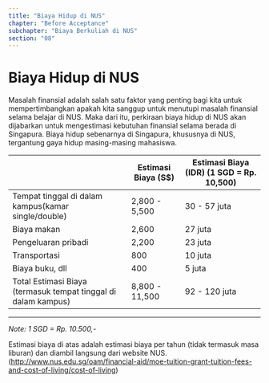 ```yaml
---
title: "Biaya Hidup di NUS"
chapter: "Before Acceptance"
subchapter: "Biaya Berkuliah di NUS"
section: "08"
---
```


# Biaya Hidup di NUS

Masalah finansial adalah salah satu faktor yang penting bagi kita untuk mempertimbangkan apakah kita sanggup untuk menutupi masalah finansial selama belajar di NUS. Maka dari itu, perkiraan biaya hidup di NUS akan dijabarkan untuk mengestimasi kebutuhan finansial selama berada di Singapura. Biaya hidup sebenarnya di Singapura, khususnya di NUS, tergantung gaya hidup masing-masing mahasiswa.

|                                                                | Estimasi Biaya (S$) | Estimasi Biaya (IDR) (1 SGD = Rp. 10,500) |
| -------------------------------------------------------------- | ------------------- | ----------------------------------------- |
| Tempat tinggal di dalam kampus(kamar single/double)            | 2,800 - 5,500       | 30 - 57 juta                              |
| Biaya makan                                                    | 2,600               | 27 juta                                   |
| Pengeluaran pribadi                                            | 2,200               | 23 juta                                   |
| Transportasi                                                   | 800                 | 10 juta                                   |
| Biaya buku, dll                                                | 400                 | 5 juta                                    |
| Total Estimasi Biaya (termasuk tempat tinggal di dalam kampus) | 8,800 - 11,500      | 92 - 120 juta                             |

---

_Note: 1 SGD = Rp. 10.500,-_

Estimasi biaya di atas adalah estimasi biaya per tahun (tidak termasuk masa liburan) dan diambil langsung dari website NUS. (http://www.nus.edu.sg/oam/financial-aid/moe-tuition-grant-tuition-fees-and-cost-of-living/cost-of-living)
